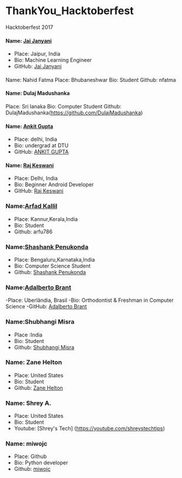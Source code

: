 # ThankYou_Hacktoberfest
Hacktoberfest 2017

#### Name: [Jai Janyani](https://github.com/JAIJANYANI)
- Place: Jaipur, India
- Bio: Machine Learning Engineer
- GitHub: [Jai Janyani](https://github.com/JAIJANYANI)

####
Name: Nahid Fatma
Place: Bhubaneshwar
Bio: Student 
Github: nfatma

#### Name: Dulaj Madushanka
Place: Sri lanaka
Bio:  Computer Student 
Github: DulajMadushanka(https://github.com/DulajMadushanka)

#### Name: [Ankit Gupta](https://github.com/Ayan137)
- Place: delhi, India
- Bio: undergrad at DTU
- GitHub: [ANKIT GUPTA](https://github.com/Ayan137)

#### Name: [Raj Keswani](https://github.com/raj-an)
- Place: Delhi, India
- Bio: Beginner Android Developer
- GitHub: [Raj Keswani](https://github.com/raj-an)


### Name:[Arfad Kallil](https:github.com/arfu786)
- Place: Kannur,Kerala,India
- Bio: Student
- Github: arfu786

### Name:[Shashank Penukonda](https://github.com/pShashank)
- Place: Bengaluru,Karnataka,India
- Bio: Computer Science Student
- Github: [Shashank Penukonda](https://github.com/pShashank)


### Name:[Adalberto Brant](https://github.com/adalbertobrant)
-Place: Uberlândia, Brasil
-Bio: Orthodontist & Freshman in Computer Science
-GitHub: [Adalberto Brant](https://github.com/adalbertobrant)


### Name:Shubhangi Misra
- Place :India
- Bio: Student
- Github: [Shubhangi Misra](https:github.com/Shubhangimisra)

### Name: Zane Helton
- Place: United States
- Bio: Student
- Github: [Zane Helton](https://github.com/zaneh)

### Name: Shrey A.
- Place: United States
- Bio: Student
- Youtube: [Shrey's Tech] (https://youtube.com/shreystechtips)

### Name: miwojc
- Place: Github
- Bio: Python developer
- Github: [miwojc](https://github.com/miwojc)
